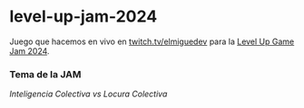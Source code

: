 # level-up-jam-2024

Juego que hacemos en vivo en [twitch.tv/elmiguedev](twitch.tv/elmiguedev) para la [Level Up Game Jam 2024](https://itch.io/jam/level-up-game-jam-2024).

### Tema de la JAM
*Inteligencia Colectiva vs Locura Colectiva*


